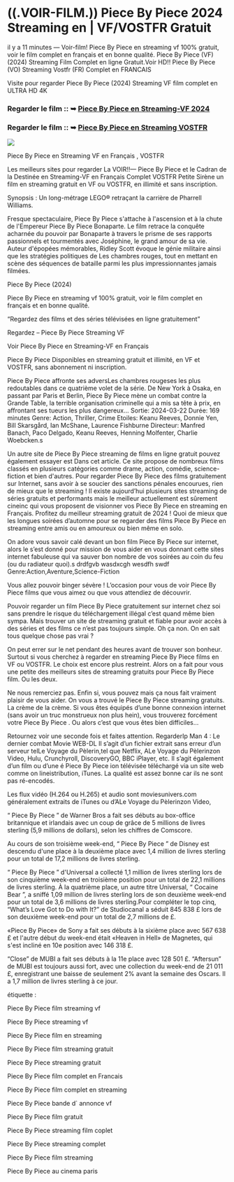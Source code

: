 # ((.VOIR-FILM.)) Piece By Piece 2024 Streaming en | VF/VOSTFR Gratuit

il y a 11 minutes — Voir-film! Piece By Piece en streaming vf 100% gratuit, voir le film complet en français et en bonne qualité. Piece By Piece (VF) (2024) Streaming Film Complet en ligne Gratuit.Voir HD!! Piece By Piece (VO) Streaming Vostfr (FR) Complet en FRANCAIS

Visite pour regarder Piece By Piece (2024) Streaming VF film complet en ULTRA HD 4K

### Regarder le film :: ➥ [Piece By Piece en Streaming-VF 2024](https://t.co/aYSOSlFu2U)

### Regarder le film :: ➥ [Piece By Piece en Streaming VOSTFR](https://t.co/aYSOSlFu2U)

<p dir="auto"><a href="https://t.co/aYSOSlFu2U" title="PLAY NOW" rel="nofollow"><img src="https://i.imgur.com/jhNGoEt.gif" style="max-width: 100%;"></a></p>

Piece By Piece en Streaming VF en Français , VOSTFR

Les meilleurs sites pour regarder La VOIR!!— Piece By Piece et le Cadran de la Destinée en Streaming-VF en Français Complet VOSTFR Petite Sirène un film en streaming gratuit en VF ou VOSTFR, en illimité et sans inscription.

Synopsis : Un long-métrage LEGO® retraçant la carrière de Pharrell Williams.

Fresque spectaculaire, Piece By Piece s'attache à l'ascension et à la chute de l'Empereur Piece By Piece Bonaparte. Le film retrace la conquête acharnée du pouvoir par Bonaparte à travers le prisme de ses rapports passionnels et tourmentés avec Joséphine, le grand amour de sa vie. Auteur d'épopées mémorables, Ridley Scott évoque le génie militaire ainsi que les stratégies politiques de Les chambres rouges, tout en mettant en scène des séquences de bataille parmi les plus impressionnantes jamais filmées.

Piece By Piece (2024)

Piece By Piece en streaming vf 100% gratuit, voir le film complet en français et en bonne qualité.

“Regardez des films et des séries télévisées en ligne gratuitement”

Regardez – Piece By Piece Streaming VF

Voir Piece By Piece en Streaming-VF en Français

Piece By Piece Disponibles en streaming gratuit et illimité, en VF et VOSTFR, sans abonnement ni inscription.

Piece By Piece affronte ses adversLes chambres rougeses les plus redoutables dans ce quatrième volet de la série. De New York à Osaka, en passant par Paris et Berlin, Piece By Piece mène un combat contre la Grande Table, la terrible organisation criminelle qui a mis sa tête à prix, en affrontant ses tueurs les plus dangereux... Sortie: 2024-03-22 Durée: 169 minutes Genre: Action, Thriller, Crime Etoiles: Keanu Reeves, Donnie Yen, Bill Skarsgård, Ian McShane, Laurence Fishburne Directeur: Manfred Banach, Paco Delgado, Keanu Reeves, Henning Molfenter, Charlie Woebcken.s

Un autre site de Piece By Piece streaming de films en ligne gratuit pouvez également essayer est Dans cet article. Ce site propose de nombreux films classés en plusieurs catégories comme drame, action, comédie, science-fiction et bien d'autres. Pour regarder Piece By Piece des films gratuitement sur Internet, sans avoir à se soucier des sanctions pénales encourues, rien de mieux que le streaming ! Il existe aujourd’hui plusieurs sites streaming de séries gratuits et performants mais le meilleur actuellement est sûrement cineinc qui vous proposent de visionner vos Piece By Piece en streaming en Français. Profitez du meilleur streaming gratuit de 2024 ! Quoi de mieux que les longues soirées d’automne pour se regarder des films Piece By Piece en streaming entre amis ou en amoureux ou bien même en solo.

On adore vous savoir calé devant un bon film Piece By Piece sur internet, alors le s’est donné pour mission de vous aider en vous donnant cette sites internet fabuleuse qui va sauver bon nombre de vos soirées au coin du feu (ou du radiateur quoi).s drdfgvb wasdxcgh wesdfh swdf Genre:Action,Aventure,Science-Fiction

Vous allez pouvoir binger sévère ! L’occasion pour vous de voir Piece By Piece films que vous aimez ou que vous attendiez de découvrir.

Pouvoir regarder un film Piece By Piece gratuitement sur internet chez soi sans prendre le risque du téléchargement illégal c’est quand même bien sympa. Mais trouver un site de streaming gratuit et fiable pour avoir accès à des séries et des films ce n’est pas toujours simple. Oh ça non. On en sait tous quelque chose pas vrai ?

On peut errer sur le net pendant des heures avant de trouver son bonheur. Surtout si vous cherchez à regarder en streaming Piece By Piece films en VF ou VOSTFR. Le choix est encore plus restreint. Alors on a fait pour vous une petite des meilleurs sites de streaming gratuits pour Piece By Piece film. Ou les deux.

Ne nous remerciez pas. Enfin si, vous pouvez mais ça nous fait vraiment plaisir de vous aider. On vous a trouvé le Piece By Piece streaming gratuits. La crème de la crème. Si vous êtes équipés d’une bonne connexion internet (sans avoir un truc monstrueux non plus hein), vous trouverez forcément votre Piece By Piece . Ou alors c’est que vous êtes bien difficiles…

Retournez voir une seconde fois et faites attention. RegarderIp Man 4 : Le dernier combat Movie WEB-DL Il s’agit d’un fichier extrait sans erreur d’un serveur telLe Voyage du Pèlerin,tel que Netflix, ALe Voyage du Pèlerinzon Video, Hulu, Crunchyroll, DiscoveryGO, BBC iPlayer, etc. Il s’agit également d’un film ou d’une é Piece By Piece ion télévisée téléchargé via un site web comme on lineistribution, iTunes. La qualité est assez bonne car ils ne sont pas ré-encodés.

Les flux vidéo (H.264 ou H.265) et audio sont moviesunivers.com généralement extraits de iTunes ou d’ALe Voyage du Pèlerinzon Video,

“ Piece By Piece ” de Warner Bros a fait ses débuts au box-office britannique et irlandais avec un coup de grâce de 5 millions de livres sterling (5,9 millions de dollars), selon les chiffres de Comscore.

Au cours de son troisième week-end, “ Piece By Piece ” de Disney est descendu d'une place à la deuxième place avec 1,4 million de livres sterling pour un total de 17,2 millions de livres sterling.

“ Piece By Piece ” d'Universal a collecté 1,1 million de livres sterling lors de son cinquième week-end en troisième position pour un total de 22,1 millions de livres sterling. À la quatrième place, un autre titre Universal, “ Cocaine Bear ”, a sniffé 1,09 million de livres sterling lors de son deuxième week-end pour un total de 3,6 millions de livres sterling.Pour compléter le top cinq, “What’s Love Got to Do with It?” de Studiocanal a séduit 845 838 £ lors de son deuxième week-end pour un total de 2,7 millions de £.

«Piece By Piece» de Sony a fait ses débuts à la sixième place avec 567 638 £ et l'autre début du week-end était «Heaven in Hell» de Magnetes, qui s'est incliné en 10e position avec 146 318 £.

“Close” de MUBI a fait ses débuts à la 11e place avec 128 501 £. “Aftersun” de MUBI est toujours aussi fort, avec une collection du week-end de 21 011 £, enregistrant une baisse de seulement 2% avant la semaine des Oscars. Il a 1,7 million de livres sterling à ce jour.

étiquette :

Piece By Piece film streaming vf

Piece By Piece streaming vf

Piece By Piece film en streaming

Piece By Piece film streaming gratuit

Piece By Piece streaming gratuit

Piece By Piece film complet en Francais

Piece By Piece film complet en streaming

Piece By Piece bande d` annonce vf

Piece By Piece film gratuit

Piece By Piece streaming film coplet

Piece By Piece streaming complet

Piece By Piece film streaming

Piece By Piece au cinema paris
